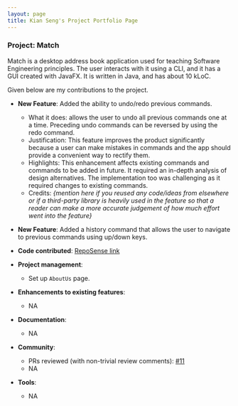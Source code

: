 ```yaml
---
layout: page
title: Kian Seng's Project Portfolio Page
---
```


### Project: Match

Match is a desktop address book application used for teaching Software Engineering principles. The user interacts with it using a CLI, and it has a GUI created with JavaFX. It is written in Java, and has about 10 kLoC.

Given below are my contributions to the project.

* **New Feature**: Added the ability to undo/redo previous commands.
  * What it does: allows the user to undo all previous commands one at a time. Preceding undo commands can be reversed by using the redo command.
  * Justification: This feature improves the product significantly because a user can make mistakes in commands and the app should provide a convenient way to rectify them.
  * Highlights: This enhancement affects existing commands and commands to be added in future. It required an in-depth analysis of design alternatives. The implementation too was challenging as it required changes to existing commands.
  * Credits: *{mention here if you reused any code/ideas from elsewhere or if a third-party library is heavily used in the feature so that a reader can make a more accurate judgement of how much effort went into the feature}*

* **New Feature**: Added a history command that allows the user to navigate to previous commands using up/down keys.

* **Code contributed**: [RepoSense link](https://nus-cs2103-ay2324s2.github.io/tp-dashboard/?search=SimKianSeng&sort=groupTitle&sortWithin=title&timeframe=commit&mergegroup=&groupSelect=groupByRepos&breakdown=true&checkedFileTypes=docs~functional-code~test-code~other&since=2024-02-23)

* **Project management**:
  * Set up `AboutUs` page.

* **Enhancements to existing features**:
  * NA

* **Documentation**:
  * NA

* **Community**:
  * PRs reviewed (with non-trivial review comments): [\#11](https://github.com/AY2324S2-CS2103T-F10-4/tp/pull/11)
  * NA

* **Tools**:
  * NA
